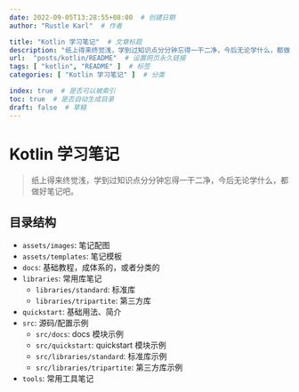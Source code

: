 ```yaml
---
date: 2022-09-05T13:28:55+08:00  # 创建日期
author: "Rustle Karl"  # 作者

title: "Kotlin 学习笔记"  # 文章标题
description: "纸上得来终觉浅，学到过知识点分分钟忘得一干二净，今后无论学什么，都做好笔记吧。"
url:  "posts/kotlin/README"  # 设置网页永久链接
tags: [ "kotlin", "README" ]  # 标签
categories: [ "Kotlin 学习笔记" ]  # 分类

index: true  # 是否可以被索引
toc: true  # 是否自动生成目录
draft: false  # 草稿
---
```


# Kotlin 学习笔记

> 纸上得来终觉浅，学到过知识点分分钟忘得一干二净，今后无论学什么，都做好笔记吧。

## 目录结构

- `assets/images`: 笔记配图
- `assets/templates`: 笔记模板
- `docs`: 基础教程，成体系的，或者分类的
- `libraries`: 常用库笔记
  - `libraries/standard`: 标准库
  - `libraries/tripartite`: 第三方库
- `quickstart`: 基础用法、简介
- `src`: 源码/配置示例
  - `src/docs`: docs 模块示例
  - `src/quickstart`: quickstart 模块示例
  - `src/libraries/standard`: 标准库示例
  - `src/libraries/tripartite`: 第三方库示例
- `tools`: 常用工具笔记
